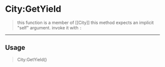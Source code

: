 # City:GetYield
> this function is a member of [[City]]
> this method expects an implicit "self" argument. invoke it with `:`
-----
## Usage
> City:GetYield()
